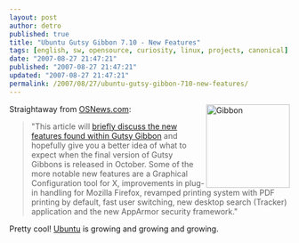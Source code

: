 ```yaml
---
layout: post
author: detro
published: true
title: "Ubuntu Gutsy Gibbon 7.10 - New Features"
tags: [english, sw, opensource, curiosity, linux, projects, canonical]
date: "2007-08-27 21:47:21"
published: "2007-08-27 21:47:21"
updated: "2007-08-27 21:47:21"
permalink: /2007/08/27/ubuntu-gutsy-gibbon-710-new-features/
---
```


<a href="http://www.geekosophical.net/wp-content/uploads/2007/04/gibbon.png"><img src="http://www.geekosophical.net/wp-content/uploads/2007/04/gibbon.png" alt="Gibbon" width="150" align="right" /></a>
Straightaway from <a href="http://osnews.com/story.php/18517/Ubuntu-Gutsy-Gibbon-7.10-New-Features/">OSNews.com</a>:
<blockquote>"This article will <a href="http://lunapark6.com/ubuntu-gutsy-gibbon-710-new-features.html">briefly discuss the new features found within Gutsy Gibbon</a> and hopefully give you a better idea of what to expect when the final version of Gutsy Gibbons is released in October. Some of the more notable new features are a Graphical Configuration tool for X, improvements in plug-in handling for Mozilla Firefox, revamped printing system with PDF printing by default, fast user switching, new desktop search (Tracker) application and the new AppArmor security framework."</blockquote>

Pretty cool!
<a href="http://www.ubuntu-linux.org">Ubuntu</a> is growing and growing and growing.


